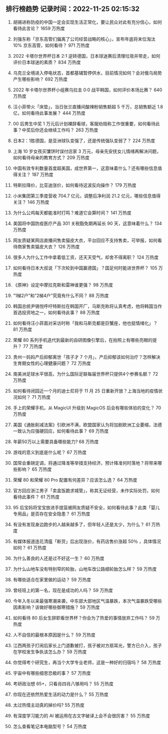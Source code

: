 
## 排行榜趋势 记录时间：2022-11-25 02:15:32
  
  1. 胡锡进称防疫的中国一定会实现生活正常化，要让民众对此有充分信心，如何看待此言论？ 1659 万热度
    
  2. 刘强东称「京东高管们偏离了公司经营战略的核心」，宣布年底将末位淘汰 10% 京东高管，如何看待？ 971 万热度
    
  3. 2022 卡塔尔世界杯日本 2:1 逆转德国，日本球迷赛后清理垃圾并带走，如何评价日本球迷的素质？ 834 万热度
    
  4. 乌克兰全境进入停电状态，首都基辅暂停供水，目前情况如何？会对俄乌局势产生哪些影响？ 692 万热度
    
  5. 2022 年卡塔尔世界杯小组赛乌拉圭 0:0 战平韩国，如何评价本场比赛？ 640 万热度
    
  6. 汪小菲带火「床垫」，当日张兰直播间酸辣粉销售额超 5 千万，总销售额近 1.8 亿，如何看待此事发展？ 444 万热度
    
  7. 00 后男生中奖 1 万元后计划裸辞看球，客服劝阻称工作很重要，如何看待此事？中奖后你还会继续工作吗？ 263 万热度
    
  8. 日本2：1胜德国，是亚洲球队变强了，还是传统强队变弱了？ 224 万热度
    
  9. 上海 10 岁女孩买馕饼时误付店家 3 万元，母亲先安抚女儿情绪再解决问题，如何看待母亲的教育方式？ 209 万热度
    
  10. 中国有效专利数量首度超美国，成世界第一，这意味着什么？还有哪些信息值得关注？ 187 万热度
    
  11. 特斯拉降价，比亚迪涨价，如何看待这波反向操作？ 179 万热度
    
  12. 小米集团第三季度营收 704.7 亿元，调整后净利润 21.2 亿元，哪些信息值得关注？ 146 万热度
    
  13. 为什么公鸡每天都能准时打鸣？难道它会算时间？ 141 万热度
    
  14. 美国将中国防疫医疗产品 301 关税豁免期再延长 90 天，这意味着什么？ 134 万热度
    
  15. 网友质疑某网店直播间售卖猫皮大衣，平台回应不支持售卖，可举报，如何看待商家售卖猫皮大衣？ 126 万热度
    
  16. 很多人为什么工作中拿着低工资，还天天受气，却舍不得离职？ 124 万热度
    
  17. 如何看待日本大叔说「下次轮到中国赢德国」？国足何时能进世界杯？ 105 万热度
    
  18. 《原神》设定中摩拉克斯和雷神谁更强？ 98 万热度
    
  19. “1梯2户”和“2梯4户”究竟有什么不同？ 88 万热度
    
  20. 韩国总统尹锡悦呼吁特斯拉在韩国开厂，马斯克称将认真考虑，他将韩国当作首选投资地之一，如何看待此事？ 88 万热度
    
  21. 如何看待汪小菲面对采访时称「我和马斯克都是巨蟹座，他也挺情绪化」？ 81 万热度
    
  22. 荣耀 80 系列手机迭代到最新的自研图像引擎后，在拍照上有哪些亮眼的提升？ 77 万热度
    
  23. 贵州一妈妈产后抑郁离世「孩子才 7 个月」，产后抑郁该如何治疗？怎样解决生育期女性的心理健康问题？ 72 万热度
    
  24. 南美洲足球水平很高，为什么国际足联每届世界杯只提供4个参赛名额？ 72 万热度
    
  25. 如何看待闭园近一个月的迪士尼将于 11 月 25 日重新开放？上海当地的疫情状况如何？ 71 万热度
    
  26. 手上的荣耀手机，从 MagicUI 升级到 MagicOS 后会有哪些体验的变化？ 70 万热度
    
  27. 美国《通胀削减法案》引欧洲不满，欧盟国家认为将加剧欧洲工业萎缩，法德一致认为应强硬回应，如何看待此事？ 69 万热度
    
  28. 年薪50万以上需要具备哪些能力? 68 万热度
    
  29. 游戏的意义到底是什么呢？ 67 万热度
    
  30. 国常会重磅定调，将通过降准等举措支持经济，预计降准何时落地？将带来哪些影响？ 65 万热度
    
  31. 荣耀 80 和荣耀 80 Pro 配置有何差异？应该怎么选？ 64 万热度
    
  32. 官方回应浙江男子「卖盒饭跪求城管」，称其无证经营，未作实际处罚，如何看待此事件？ 61 万热度
    
  33. 95 后宝妈将宝宝放进手提篮被网友质疑不安全，如何看待此事？此类「婴儿专用品」是否存在安全隐患？ 61 万热度
    
  34. 有没有发现身边跑步的人越来越多了，但年轻人还是太少，为什么？ 61 万热度
    
  35. 有媒体报道连花清瘟「断货」后出现涨价，有药店售价涨超 50％ ，具体情况如何？ 61 万热度
    
  36. 为什么善良的人还是过不好这一生？ 60 万热度
    
  37. 为什么山地车没有特别窄的轮胎，山地车改公路细轮胎怎么样？ 59 万热度
    
  38. 有哪些适合在家里做的运动？ 59 万热度
    
  39. 曾经班上的第一名，现在是成功的人吗？ 59 万热度
    
  40. 今年入冬以来最强寒潮来袭，中东部大部地区气温暴跌，本次气温暴跌受哪些因素影响？该做好哪些御寒措施？ 59 万热度
    
  41. 如何看待 80 后女生辞职看世界杯？你会为了热爱的事情放弃工作吗？ 59 万热度
    
  42. 人不自信的最根本原因是什么？ 59 万热度
    
  43. 江西两孩子打闹后家长上门道歉被打，孩子被对方扇耳光，警方已介入，孩子在学校发生争执该怎么办？ 59 万热度
    
  44. 你觉得考个研究生，再当个大学专业老师，这是一种好的归宿吗？ 58 万热度
    
  45. 宇宙中有哪些细思恐极的事？ 57 万热度
    
  46. 考研政治想 65+，只看肖四肖八够用吗？ 55 万热度
    
  47. 你现在还依然热爱生活的动力是什么？ 55 万热度
    
  48. 太过热情主动真的掉价吗? 55 万热度
    
  49. 有深度学习能力的 AI 被运用在古文字破译上会不会很厉害？ 55 万热度
    
  50. 怎么查看笔记本电脑型号？ 54 万热度
    